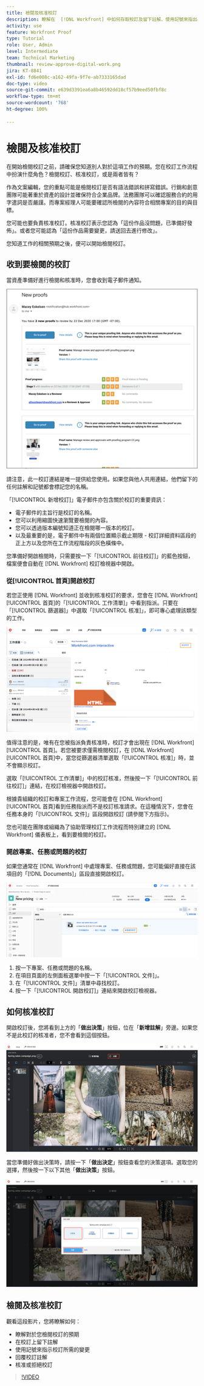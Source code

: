 ```yaml
---
title: 檢閱及核准校訂
description: 瞭解在  [!DNL Workfront] 中如何存取校訂及留下註解、使用記號來指出必要變更、回覆校訂註解，以及對校訂做出決定。
activity: use
feature: Workfront Proof
type: Tutorial
role: User, Admin
level: Intermediate
team: Technical Marketing
thumbnail: review-approve-digital-work.png
jira: KT-8841
exl-id: fd6e008c-a162-49fa-9f7e-ab7333165dad
doc-type: video
source-git-commit: e639d3391ea6a8b46592dd18cf57b9eed50fbf8c
workflow-type: tm+mt
source-wordcount: '768'
ht-degree: 100%

---
```


# 檢閱及核准校訂

在開始檢閱校訂之前，請確保您知道別人對於這項工作的預期。您在校訂工作流程中扮演什麼角色？檢閱校訂、核准校訂，或是兩者皆有？

作為文案編輯，您的重點可能是檢閱校訂是否有語法錯誤和拼寫錯誤。行銷和創意團隊可能著重於資產的設計並確保符合企業品牌。法務團隊可以確認服務合約的用字遣詞是否嚴謹。而專案經理人可能要確認所檢閱的內容符合相關專案的目的與目標。

您可能也要負責核准校訂。核准校訂表示您認為「這份作品沒問題，已準備好發佈」。或者您可能認為「這份作品需要變更，請送回去進行修改」。

您知道工作的相關預期之後，便可以開始檢閱校訂。

## 收到要檢閱的校訂

當資產準備好進行檢閱和核准時，您會收到電子郵件通知。

![影像顯示 [!DNL  Workfront] 中有一封新的校訂電子郵件請求進行兩份校訂的檢閱與核准。](assets/new-proof-emails.png)

請注意，此一校訂連結是唯一提供給您使用。如果您與他人共用連結，他們留下的任何註解和記號都會標記您的名稱。

「[!UICONTROL 新增校訂]」電子郵件亦包含關於校訂的重要資訊：

* 電子郵件的主旨行是校訂的名稱。
* 您可以利用縮圖快速瀏覽要檢閱的內容。
* 您可以透過版本編號知道正在檢閱哪一版本的校訂。
* 以及最重要的是，電子郵件中有兩個位置顯示截止期限 - 校訂詳細資料區段的正上方以及您所在工作流程階段的灰色橫條中。

您準備好開啟檢閱時，只需要按一下「[!UICONTROL 前往校訂]」的藍色按鈕，檔案便會自動在 [!DNL Workfront] 校訂檢視器中開啟。

### 從[!UICONTROL 首頁]開啟校訂

若您正使用 [!DNL Workfront] 並收到核准校訂的要求，您會在 [!DNL Workfront] [!UICONTROL 首頁]的「[!UICONTROL 工作清單]」中看到指派。只要在「[!UICONTROL 篩選器]」中選取「[!UICONTROL 核准]」，即可專心處理該類型的工作。

![影像顯示 [!DNL Workfront] [!UICONTROL 首頁]，其中已啟動「[!UICONTROL 核准]」篩選器並已在清單中選取一份校訂。](assets/open-proof-from-home.png)

值得注意的是，唯有在您被指派負責核准時，校訂才會出現在 [!DNL Workfront] [!UICONTROL 首頁]。若您被要求僅需檢閱校訂，在 [!DNL Workfront] [!UICONTROL 首頁]中，當您從篩選器清單選取「[!UICONTROL 核准]」時，並不會顯示校訂。

選取「[!UICONTROL 工作清單]」中的校訂核准，然後按一下「[!UICONTROL 前往校訂]」連結，在校訂檢視器中開啟校訂。

根據貴組織的校訂和專案工作流程，您可能會在 [!DNL Workfront] [!UICONTROL 首頁]看到任務指派而不是校訂核准請求。在這種情況下，您會在任務本身的「[!UICONTROL 文件]」區段開啟校訂 (請參閱下方指示)。

您也可能在團隊或組織為了協助管理校訂工作流程而特別建立的 [!DNL Workfront] 儀表板上，看到要檢閱的校訂。

### 開啟專案、任務或問題的校訂

如果您通常在 [!DNL Workfront] 中處理專案、任務或問題，您可能偏好直接在該項目的「[!DNL Documents]」區段直接開啟校訂。

![影像顯示在 [!DNL  Workfront] 任務中的「[!UICONTROL 文件]」區段，其中突顯標示「[!UICONTROL 開啟校訂]」連結。](assets/open-proof-from-documents.png)

1. 按一下專案、任務或問題的名稱。
2. 在項目頁面的左側面板選單中按一下「[!UICONTROL 文件]」。
3. 在「[!UICONTROL 文件]」清單中尋找校訂。
4. 按一下「[!UICONTROL 開啟校訂]」連結來開啟校訂檢視器。

## 如何核准校訂

開啟校訂後，您將看到上方的「**做出決策**」按鈕，位在「**新增註解**」旁邊。如果您不是此校訂的核准者，您不會看到這個按鈕。

![第一個「做出決定」按鈕的影像。](assets/make-decision-1.png)

當您準備好做出決策時，請按一下「**做出決定**」按鈕查看您的決策選項。選取您的選擇，然後按一下以下其他「**做出決策**」按鈕。

![第二個「做出決定」按鈕的影像。](assets/make-decision-2.png)

## 檢閱及核准校訂

觀看這段影片，您將瞭解如何：

* 瞭解對於您檢閱校訂的預期
* 在校訂上留下註解
* 使用記號來指示校訂所需的變更
* 回覆校訂註解
* 核准或拒絕校訂

>[!VIDEO](https://video.tv.adobe.com/v/335141/?quality=12&learn=on)

<!--
#### Learn more
* Create and manage proof comments
* Make decisions on a proof
* Review a static proof
* Tag users to share a proof
* Notifications for proof comments and decisions
-->

<!--
#### Guides
* Reviewing proofs in [!DNL Workfront]
* -->
